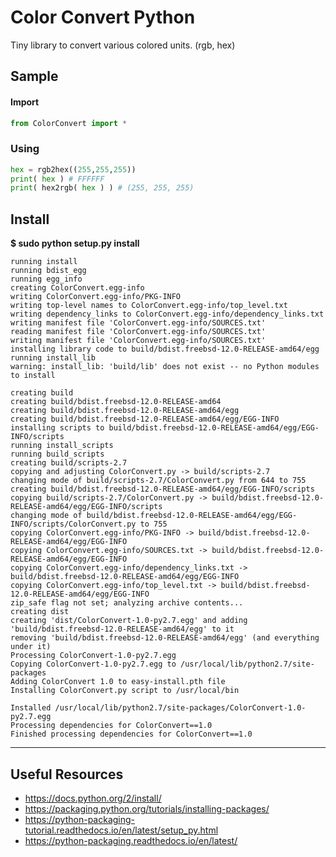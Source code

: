 # Color Convert Python

Tiny library to convert various colored units. (rgb, hex)

## Sample

#### Import

```python
from ColorConvert import *
```

### Using

```python
hex = rgb2hex((255,255,255))
print( hex ) # FFFFFF
print( hex2rgb( hex ) ) # (255, 255, 255)
```

## Install

**$ sudo python setup.py install**

```
running install
running bdist_egg
running egg_info
creating ColorConvert.egg-info
writing ColorConvert.egg-info/PKG-INFO
writing top-level names to ColorConvert.egg-info/top_level.txt
writing dependency_links to ColorConvert.egg-info/dependency_links.txt
writing manifest file 'ColorConvert.egg-info/SOURCES.txt'
reading manifest file 'ColorConvert.egg-info/SOURCES.txt'
writing manifest file 'ColorConvert.egg-info/SOURCES.txt'
installing library code to build/bdist.freebsd-12.0-RELEASE-amd64/egg
running install_lib
warning: install_lib: 'build/lib' does not exist -- no Python modules to install

creating build
creating build/bdist.freebsd-12.0-RELEASE-amd64
creating build/bdist.freebsd-12.0-RELEASE-amd64/egg
creating build/bdist.freebsd-12.0-RELEASE-amd64/egg/EGG-INFO
installing scripts to build/bdist.freebsd-12.0-RELEASE-amd64/egg/EGG-INFO/scripts
running install_scripts
running build_scripts
creating build/scripts-2.7
copying and adjusting ColorConvert.py -> build/scripts-2.7
changing mode of build/scripts-2.7/ColorConvert.py from 644 to 755
creating build/bdist.freebsd-12.0-RELEASE-amd64/egg/EGG-INFO/scripts
copying build/scripts-2.7/ColorConvert.py -> build/bdist.freebsd-12.0-RELEASE-amd64/egg/EGG-INFO/scripts
changing mode of build/bdist.freebsd-12.0-RELEASE-amd64/egg/EGG-INFO/scripts/ColorConvert.py to 755
copying ColorConvert.egg-info/PKG-INFO -> build/bdist.freebsd-12.0-RELEASE-amd64/egg/EGG-INFO
copying ColorConvert.egg-info/SOURCES.txt -> build/bdist.freebsd-12.0-RELEASE-amd64/egg/EGG-INFO
copying ColorConvert.egg-info/dependency_links.txt -> build/bdist.freebsd-12.0-RELEASE-amd64/egg/EGG-INFO
copying ColorConvert.egg-info/top_level.txt -> build/bdist.freebsd-12.0-RELEASE-amd64/egg/EGG-INFO
zip_safe flag not set; analyzing archive contents...
creating dist
creating 'dist/ColorConvert-1.0-py2.7.egg' and adding 'build/bdist.freebsd-12.0-RELEASE-amd64/egg' to it
removing 'build/bdist.freebsd-12.0-RELEASE-amd64/egg' (and everything under it)
Processing ColorConvert-1.0-py2.7.egg
Copying ColorConvert-1.0-py2.7.egg to /usr/local/lib/python2.7/site-packages
Adding ColorConvert 1.0 to easy-install.pth file
Installing ColorConvert.py script to /usr/local/bin

Installed /usr/local/lib/python2.7/site-packages/ColorConvert-1.0-py2.7.egg
Processing dependencies for ColorConvert==1.0
Finished processing dependencies for ColorConvert==1.0
```


---------

## Useful Resources

- https://docs.python.org/2/install/
- https://packaging.python.org/tutorials/installing-packages/
- https://python-packaging-tutorial.readthedocs.io/en/latest/setup_py.html
- https://python-packaging.readthedocs.io/en/latest/
